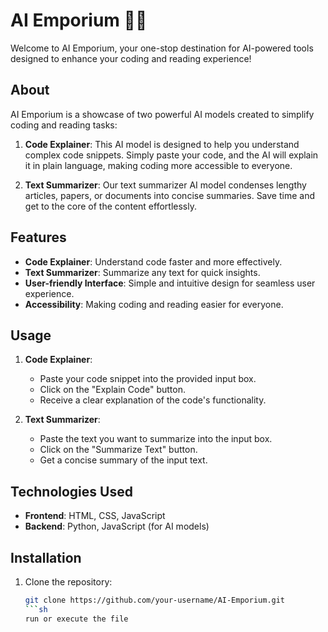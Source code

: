 # AI Emporium 🤖💼

Welcome to AI Emporium, your one-stop destination for AI-powered tools designed to enhance your coding and reading experience!

## About
AI Emporium is a showcase of two powerful AI models created to simplify coding and reading tasks:

1. **Code Explainer**: This AI model is designed to help you understand complex code snippets. Simply paste your code, and the AI will explain it in plain language, making coding more accessible to everyone.

2. **Text Summarizer**: Our text summarizer AI model condenses lengthy articles, papers, or documents into concise summaries. Save time and get to the core of the content effortlessly.

## Features
- **Code Explainer**: Understand code faster and more effectively.
- **Text Summarizer**: Summarize any text for quick insights.
- **User-friendly Interface**: Simple and intuitive design for seamless user experience.
- **Accessibility**: Making coding and reading easier for everyone.

## Usage
1. **Code Explainer**:
   - Paste your code snippet into the provided input box.
   - Click on the "Explain Code" button.
   - Receive a clear explanation of the code's functionality.

2. **Text Summarizer**:
   - Paste the text you want to summarize into the input box.
   - Click on the "Summarize Text" button.
   - Get a concise summary of the input text.

## Technologies Used
- **Frontend**: HTML, CSS, JavaScript
- **Backend**: Python, JavaScript (for AI models)

## Installation
1. Clone the repository:
   ```sh
   git clone https://github.com/your-username/AI-Emporium.git
   ```sh
   run or execute the file
